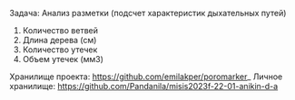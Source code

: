 Задача: Анализ разметки (подсчет характеристик дыхательных путей)
1) Количество ветвей
2) Длина дерева (см)
3) Количество утечек
4) Объем утечек (мм3)

Хранилище проекта: https://github.com/emilakper/poromarker_
Личное хранилище: https://github.com/Pandanila/misis2023f-22-01-anikin-d-a
